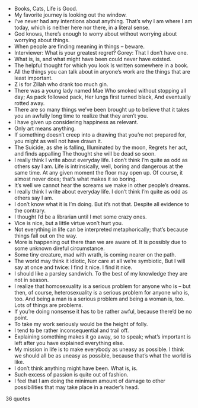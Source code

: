  - Books, Cats, Life is Good.
 - My favorite journey is looking out the window.
 - I’ve never had any intentions about anything. That’s why I am where I am today, which is neither here nor there, in a literal sense.
 - God knows, there’s enough to worry about without worrying about worrying about things.
 - When people are finding meaning in things – beware.
 - Interviewer: What is your greatest regret? Gorey: That I don’t have one.
 - What is, is, and what might have been could never have existed.
 - The helpful thought for which you look Is written somewhere in a book.
 - All the things you can talk about in anyone’s work are the things that are least important.
 - Z is for Zillah who drank too much gin.
 - There was a young lady named Mae Who smoked without stopping all day; As pack followed pack, Her lungs first turned black, And eventually rotted away.
 - There are so many things we’ve been brought up to believe that it takes you an awfully long time to realize that they aren’t you.
 - I have given up considering happiness as relevant.
 - Only art means anything.
 - If something doesn’t creep into a drawing that you’re not prepared for, you might as well not have drawn it.
 - The Suicide, as she is falling, Illuminated by the moon, Regrets her act, and finds appalling The thought she will be dead so soon.
 - I really think I write about everyday life. I don’t think I’m quite as odd as others say I am. Life is intrinsically, well, boring and dangerous at the same time. At any given moment the floor may open up. Of course, it almost never does; that’s what makes it so boring.
 - It’s well we cannot hear the screams we make in other people’s dreams.
 - I really think I write about everyday life. I don’t think I’m quite as odd as others say I am.
 - I don’t know what it is I’m doing. But it’s not that. Despite all evidence to the contrary.
 - I thought I’d be a librarian until I met some crazy ones.
 - Vice is nice, but a little virtue won’t hurt you.
 - Not everything in life can be interpreted metaphorically; that’s because things fall out on the way.
 - More is happening out there than we are aware of. It is possibly due to some unknown direful circumstance.
 - Some tiny creature, mad with wrath, is coming nearer on the path.
 - The world may think it idiotic, Nor care at all we’re symbiotic, But I will say at once and twice: I find it nice. I find it nice.
 - I should like a parsley sandwich. To the best of my knowledge they are not in season.
 - I realize that homosexuality is a serious problem for anyone who is – but then, of course, heterosexuality is a serious problem for anyone who is, too. And being a man is a serious problem and being a woman is, too. Lots of things are problems.
 - If you’re doing nonsense it has to be rather awful, because there’d be no point.
 - To take my work seriously would be the height of folly.
 - I tend to be rather inconsequential and trail off.
 - Explaining something makes it go away, so to speak; what’s important is left after you have explained everything else.
 - My mission in life is to make everybody as uneasy as possible. I think we should all be as uneasy as possible, because that’s what the world is like.
 - I don’t think anything might have been. What is, is.
 - Such excess of passion is quite out of fashion.
 - I feel that I am doing the minimum amount of damage to other possibilities that may take place in a reader’s head.

36 quotes